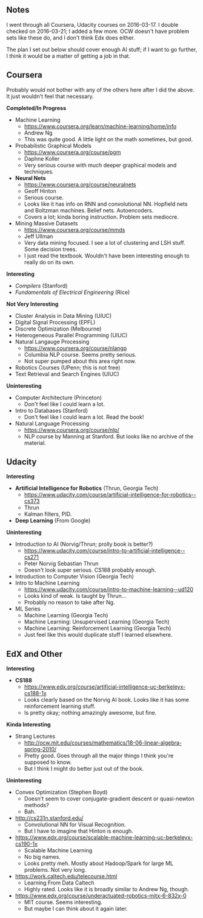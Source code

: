 ## Notes

I went through all Coursera, Udacity courses on 2016-03-17. I double
checked on 2016-03-21; I added a few more. OCW doesn't have problem
sets like these do, and I don't think Edx does either.

The plan I set out below should cover enough AI stuff; if I want to go
further, I think it would be a matter of getting a job in that.

## Coursera

Probably would not bother with any of the others here after I did the
above. It just wouldn't feel that necessary.

**Completed/In Progress**

* Machine Learning
    * https://www.coursera.org/learn/machine-learning/home/info
    * Andrew Ng
    * This was quite good. A little light on the math sometimes, but
      good.
* Probabilistic Graphical Models
    * https://www.coursera.org/course/pgm
    * Daphne Koller
    * Very serious course with much deeper graphical models and
      techniques.
* **Neural Nets**
    * https://www.coursera.org/course/neuralnets
    * Geoff Hinton
    * Serious course.
    * Looks like it has info on RNN and convolutional NN. Hopfield
      nets and Boltzman machines. Belief nets. Autoencoders.
    * Covers a lot; kinda boring instruction. Problem sets mediocre.
* Mining Massive Datasets
    * https://www.coursera.org/course/mmds
    * Jeff Ullman
    * Very data mining focused. I see a lot of clustering and LSH
      stuff. Some decision trees.
    * I just read the textbook. Wouldn't have been interesting enough
      to really do on its own.

**Interesting**

* *Compilers* (Stanford)
* *Fundamentals of Electrical Engineering* (Rice)

**Not Very Interesting**

* Cluster Analysis in Data Mining (UIUC)
* Digital Signal Processing (EPFL)
* Discrete Optimization (Melbourne)
* Heterogeneous Parallel Programming (UIUC)
* Natural Langauge Processing
    * https://www.coursera.org/course/nlangp
    * Columbia NLP course. Seems pretty serious.
    * Not super pumped about this area right now.
* Robotics Courses (UPenn; this is not free)
* Text Retrieval and Search Engines (UIUC)

**Uninteresting**

* Computer Architecture (Princeton)
    * Don't feel like I could learn a lot.
* Intro to Databases (Stanford)
    * Don't feel like I could learn a lot. Read the book!
* Natural Language Processing
    * https://www.coursera.org/course/nlp/
    * NLP course by Manning at Stanford. But looks like no archive of
      the material.

## Udacity

**Interesting**

* **Artificial Intelligence for Robotics** (Thrun, Georgia Tech)
    * https://www.udacity.com/course/artificial-intelligence-for-robotics--cs373
    * Thrun
    * Kalman filters, PID.
* **Deep Learning** (From Google)

**Uninteresting**

* Introduction to AI (Norvig/Thrun; prolly book is better?)
    * https://www.udacity.com/course/intro-to-artificial-intelligence--cs271
    * Peter Norvig Sebastian Thrun
    * Doesn't look super serious. CS188 probably enough.
* Introduction to Computer Vision (Georgia Tech)
* Intro to Machine Learning
    * https://www.udacity.com/course/intro-to-machine-learning--ud120
    * Looks kind of weak. Is taught by Thrun...
    * Probably no reason to take after Ng.
* ML Series
    * Machine Learning (Georgia Tech)
    * Machine Learning: Unsupervised Learning (Georgia Tech)
    * Machine Learning: Reinforcement Learning (Georgia Tech)
    * Just feel like this would duplicate stuff I learned elsewhere.

## EdX and Other

**Interesting**

* **CS188**
    * https://www.edx.org/course/artificial-intelligence-uc-berkeleyx-cs188-1x
    * Looks clearly based on the Norvig AI book. Looks like it has
      some reinforcement learning stuff.
    * Is pretty okay; nothing amazingly awesome, but fine.

**Kinda Interesting**

* Strang Lectures
    * http://ocw.mit.edu/courses/mathematics/18-06-linear-algebra-spring-2010/
    * Pretty good. Goes through all the major things I think you're
      supposed to know.
    * But I think I might do better just out of the book.

**Uninteresting**

* Convex Optimization (Stephen Boyd)
    * Doesn't seem to cover conjugate-gradient descent or quasi-newton
      methods?
    * Bah.
* http://cs231n.stanford.edu/
    * Convolutional NN for Visual Recognition.
    * But I have to imagine that Hinton is enough.
* https://www.edx.org/course/scalable-machine-learning-uc-berkeleyx-cs190-1x
    * Scalable Machine Learning
    * No big names.
    * Looks pretty meh. Mostly about Hadoop/Spark for large ML
      problems. Not very long.
* https://work.caltech.edu/telecourse.html
    * Learning From Data Caltech
    * Highly rated. Looks like it is broadly similar to Andrew Ng,
      though.
* https://www.edx.org/course/underactuated-robotics-mitx-6-832x-0
    * MIT course. Seems interesting.
    * But maybe I can think about it again later.

